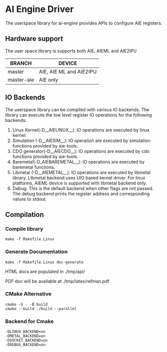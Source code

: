 # AI Engine Driver

The userspace library for ai-engine provides APIs to configure AIE registers.

## Hardware support

The user space library is supports both AIE, AIEML and AIE2IPU

| BRANCH     	| DEVICE         		|
|------------	|------------------------	|
| master     	| AIE, AIE ML and AIE2IPU	|
| master-aie 	| AIE only       		|

## IO Backends

The userspace library can be compiled with various IO backends. The library
can execute the low level register IO operations for the following backends:
1. Linux Kernel(-D__AIELINUX__): IO operations are executed by linux kernel.
2. Simulation (-D__AIESIM__): IO operation are executed by simulation functions
			      provided by aie-tools.
3. CDO generator(-D__AIECDO__): IO operations are executed by cdo functions
			      provided by aie-tools.
4. Baremetal(-D_AIEBAREMETAL__): IO operations are executed by baremetal
				 functions.
5. Libmetal (-D__AIEMETAL__): IO operations are executed by libmetal library.
			      Libmetal backend uses UIO based kernel driver.
			      For linux platforms, AIEML device is supported
			      with libmetal backend only.
6. Debug: This is the default backend when other flags are not passed. The
	  debug backend prints the register address and corresponding values to
	  stdout.

## Compilation
### Compile library
	make -f Makefile.Linux
### Generate Documentation
	make -f Makefile.Linux doc-generate

HTML docs are populated in ./tmp/api/

PDF doc will be available at ./tmp/latex/refman.pdf

### CMake Alternative
	cmake -S . -B build
	cmake --build ./build --parallel

### Backend for Cmake
	-DLINUX_BACKEND=on
	-DMETAL_BACKEND=on
	-DSOCKET_BACKEND=on
	-DDEBUG_BACKEND=on
